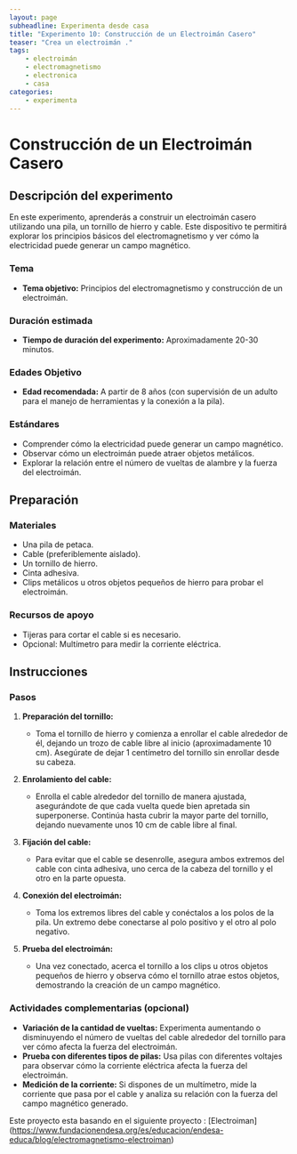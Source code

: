 ```yaml
---
layout: page
subheadline: Experimenta desde casa
title: "Experimento 10: Construcción de un Electroimán Casero"
teaser: "Crea un electroimán ."
tags:
    - electroimán
    - electromagnetismo
    - electronica 
    - casa
categories:
    - experimenta
---
```


# Construcción de un Electroimán Casero

## Descripción del experimento

En este experimento, aprenderás a construir un electroimán casero utilizando una pila, un tornillo de hierro y cable. Este dispositivo te permitirá explorar los principios básicos del electromagnetismo y ver cómo la electricidad puede generar un campo magnético.

### Tema

- **Tema objetivo:** Principios del electromagnetismo y construcción de un electroimán.

### Duración estimada

- **Tiempo de duración del experimento:** Aproximadamente 20-30 minutos.

### Edades Objetivo

- **Edad recomendada:** A partir de 8 años (con supervisión de un adulto para el manejo de herramientas y la conexión a la pila).

### Estándares

- Comprender cómo la electricidad puede generar un campo magnético.
- Observar cómo un electroimán puede atraer objetos metálicos.
- Explorar la relación entre el número de vueltas de alambre y la fuerza del electroimán.

## Preparación

### Materiales

- Una pila de petaca.
- Cable (preferiblemente aislado).
- Un tornillo de hierro.
- Cinta adhesiva.
- Clips metálicos u otros objetos pequeños de hierro para probar el electroimán.

### Recursos de apoyo

- Tijeras para cortar el cable si es necesario.
- Opcional: Multímetro para medir la corriente eléctrica.

## Instrucciones

### Pasos

1. **Preparación del tornillo:**
   - Toma el tornillo de hierro y comienza a enrollar el cable alrededor de él, dejando un trozo de cable libre al inicio (aproximadamente 10 cm). Asegúrate de dejar 1 centímetro del tornillo sin enrollar desde su cabeza. 

2. **Enrolamiento del cable:**
   - Enrolla el cable alrededor del tornillo de manera ajustada, asegurándote de que cada vuelta quede bien apretada sin superponerse. Continúa hasta cubrir la mayor parte del tornillo, dejando nuevamente unos 10 cm de cable libre al final.

3. **Fijación del cable:**
   - Para evitar que el cable se desenrolle, asegura ambos extremos del cable con cinta adhesiva, uno cerca de la cabeza del tornillo y el otro en la parte opuesta.

4. **Conexión del electroimán:**
   - Toma los extremos libres del cable y conéctalos a los polos de la pila. Un extremo debe conectarse al polo positivo y el otro al polo negativo.

5. **Prueba del electroimán:**
   - Una vez conectado, acerca el tornillo a los clips u otros objetos pequeños de hierro y observa cómo el tornillo atrae estos objetos, demostrando la creación de un campo magnético.

### Actividades complementarias (opcional)

- **Variación de la cantidad de vueltas:** Experimenta aumentando o disminuyendo el número de vueltas del cable alrededor del tornillo para ver cómo afecta la fuerza del electroimán.
- **Prueba con diferentes tipos de pilas:** Usa pilas con diferentes voltajes para observar cómo la corriente eléctrica afecta la fuerza del electroimán.
- **Medición de la corriente:** Si dispones de un multímetro, mide la corriente que pasa por el cable y analiza su relación con la fuerza del campo magnético generado.


Este proyecto esta basando en el siguiente proyecto : [Electroiman] (https://www.fundacionendesa.org/es/educacion/endesa-educa/blog/electromagnetismo-electroiman)